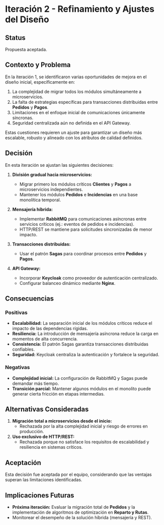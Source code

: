 # Iteración 2 - Refinamiento y Ajustes del Diseño

## Status
Propuesta aceptada.

## Contexto y Problema
En la iteración 1, se identificaron varias oportunidades de mejora en el diseño inicial, específicamente en:
1. La complejidad de migrar todos los módulos simultáneamente a microservicios.
2. La falta de estrategias específicas para transacciones distribuidas entre **Pedidos** y **Pagos**.
3. Limitaciones en el enfoque inicial de comunicaciones únicamente síncronas.
4. Seguridad centralizada aún no definida en el API Gateway.

Estas cuestiones requieren un ajuste para garantizar un diseño más escalable, robusto y alineado con los atributos de calidad definidos.

## Decisión
En esta iteración se ajustan las siguientes decisiones:
1. **División gradual hacia microservicios:**
   - Migrar primero los módulos críticos **Clientes** y **Pagos** a microservicios independientes.
   - Mantener los módulos **Pedidos** e **Incidencias** en una base monolítica temporal.

2. **Mensajería híbrida:**
   - Implementar **RabbitMQ** para comunicaciones asíncronas entre servicios críticos (ej.: eventos de pedidos e incidencias).
   - HTTP/REST se mantiene para solicitudes sincronizadas de menor impacto.

3. **Transacciones distribuidas:**
   - Usar el patrón **Sagas** para coordinar procesos entre **Pedidos** y **Pagos**.

4. **API Gateway:**
   - Incorporar **Keycloak** como proveedor de autenticación centralizado.
   - Configurar balanceo dinámico mediante **Nginx**.

## Consecuencias
### Positivas
- **Escalabilidad:** La separación inicial de los módulos críticos reduce el impacto de las dependencias rígidas.
- **Resiliencia:** La introducción de mensajería asíncrona reduce la carga en momentos de alta concurrencia.
- **Consistencia:** El patrón Sagas garantiza transacciones distribuidas confiables.
- **Seguridad:** Keycloak centraliza la autenticación y fortalece la seguridad.

### Negativas
- **Complejidad inicial:** La configuración de RabbitMQ y Sagas puede demandar más tiempo.
- **Transición parcial:** Mantener algunos módulos en el monolito puede generar cierta fricción en etapas intermedias.

## Alternativas Consideradas
1. **Migración total a microservicios desde el inicio:**
   - Rechazada por la alta complejidad inicial y riesgo de errores en producción.
2. **Uso exclusivo de HTTP/REST:**
   - Rechazada porque no satisface los requisitos de escalabilidad y resiliencia en sistemas críticos.

## Aceptación
Esta decisión fue aceptada por el equipo, considerando que las ventajas superan las limitaciones identificadas.

## Implicaciones Futuras
- **Próxima iteración:** Evaluar la migración total de **Pedidos** y la implementación de algoritmos de optimización en **Reparto y Rutas**.
- Monitorear el desempeño de la solución híbrida (mensajería y REST).
